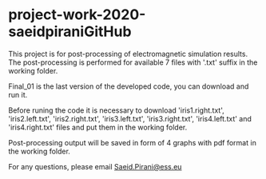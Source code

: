 # project-work-2020-saeidpiraniGitHub
This project is for post-processing of electromagnetic simulation results. The post-processing is performed for available 7 files with '.txt' suffix in the working folder. 

Final_01 is the last version of the developed code, you can download and run it.

Before runing the code it is necessary to download 'iris1.right.txt', 'iris2.left.txt', 'iris2.right.txt', 'iris3.left.txt', 'iris3.right.txt', 'iris4.left.txt' and 'iris4.right.txt' files and put them in the working folder.

Post-processing output will be saved in form of 4 graphs with pdf format in the working folder.

For any questions, please email Saeid.Pirani@ess.eu
